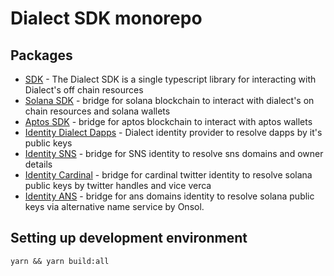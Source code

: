 # Dialect SDK monorepo

## Packages

- [SDK](https://github.com/dialectlabs/sdk/tree/main/packages/sdk) - The Dialect SDK is a single typescript library for interacting with Dialect's off chain resources
- [Solana SDK](https://github.com/dialectlabs/sdk/tree/main/packages/blockchain-sdk-solana) - bridge for solana blockchain to interact with dialect's on chain resources and solana wallets
- [Aptos SDK](https://github.com/dialectlabs/sdk/tree/main/packages/blockchain-sdk-aptos) - bridge for aptos blockchain to interact with aptos wallets
- [Identity Dialect Dapps](https://github.com/dialectlabs/sdk/tree/main/packages/identity-dialect-dapps) - Dialect identity provider to resolve dapps by it's public keys
- [Identity SNS](https://github.com/dialectlabs/sdk/tree/main/packages/identity-sns) - bridge for SNS identity to resolve sns domains and owner details
- [Identity Cardinal](https://github.com/dialectlabs/sdk/tree/main/packages/identity-cardinal) - bridge for cardinal twitter identity to resolve solana public keys by twitter handles and vice verca
- [Identity ANS](https://github.com/dialectlabs/sdk/tree/main/packages/identity-ans) - bridge for ans domains identity to resolve solana public keys via alternative name service by Onsol.

## Setting up development environment

```
yarn && yarn build:all
```
